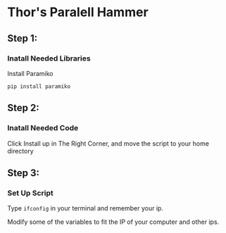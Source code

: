 # Thor's Paralell Hammer

<h2>Step 1:</h2>
  <h3>Inatall Needed Libraries</h3>
    <p>Install Paramiko</p>
      <code>pip install paramiko</code>
<h2>Step 2:</h2>
  <h3>Inatall Needed Code</h3>
    <p>Click Install up in The Right Corner, and move the script to your home directory</p>
<h2>Step 3:</h2>
  <h3>Set Up Script</h3>
    <p>Type  <code>ifconfig</code> in your terminal and remember your ip.</p>
      <p>Modify some of the variables to fit the IP of your computer and other ips.</p>
